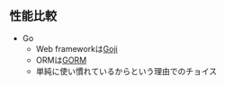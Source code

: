 
## 性能比較

* Go
  * Web frameworkは[Goji](https://goji.io/)
  * ORMは[GORM](http://jinzhu.me/gorm/)
  * 単純に使い慣れているからという理由でのチョイス
